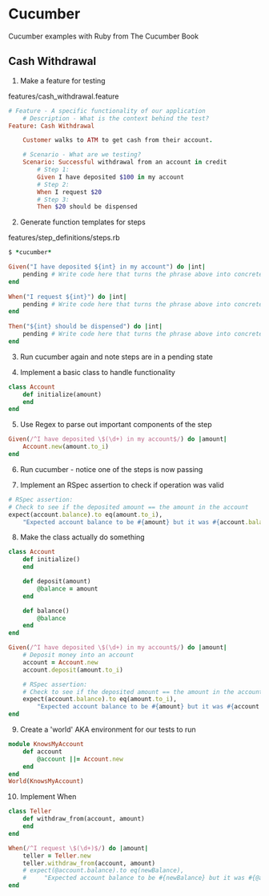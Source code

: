 # Cucumber
Cucumber examples with Ruby from The Cucumber Book

## Cash Withdrawal
1. Make a feature for testing

features/cash_withdrawal.feature
``` ruby
# Feature - A specific functionality of our application
    # Description - What is the context behind the test?
Feature: Cash Withdrawal

    Customer walks to ATM to get cash from their account.

    # Scenario - What are we testing?
    Scenario: Successful withdrawal from an account in credit
        # Step 1:
        Given I have deposited $100 in my account
        # Step 2:
        When I request $20
        # Step 3:
        Then $20 should be dispensed
```

2. Generate function templates for steps

features/step_definitions/steps.rb
``` ruby
$ *cucumber*

Given("I have deposited ${int} in my account") do |int|
    pending # Write code here that turns the phrase above into concrete actions
end
  
When("I request ${int}") do |int|
    pending # Write code here that turns the phrase above into concrete actions
end
  
Then("${int} should be dispensed") do |int|
    pending # Write code here that turns the phrase above into concrete actions
end
```

3. Run cucumber again and note steps are in a pending state

4. Implement a basic class to handle functionality
``` ruby
class Account
    def initialize(amount)
    end
end
```

5. Use Regex to parse out important components of the step
``` ruby
Given(/^I have deposited \$(\d+) in my account$/) do |amount|
    Account.new(amount.to_i)
end
```

6. Run cucumber - notice one of the steps is now passing

7. Implement an RSpec assertion to check if operation was valid
``` ruby
# RSpec assertion:
# Check to see if the deposited amount == the amount in the account
expect(account.balance).to eq(amount.to_i),
    "Expected account balance to be #{amount} but it was #{account.balance}"
```

8. Make the class actually do something
``` ruby
class Account
    def initialize()
    end

    def deposit(amount)
        @balance = amount
    end

    def balance()
        @balance
    end
end

Given(/^I have deposited \$(\d+) in my account$/) do |amount|
    # Deposit money into an account
    account = Account.new
    account.deposit(amount.to_i)

    # RSpec assertion:
    # Check to see if the deposited amount == the amount in the account
    expect(account.balance).to eq(amount.to_i),
        "Expected account balance to be #{amount} but it was #{account.balance}"
end
```

9. Create a 'world' AKA environment for our tests to run
``` ruby
module KnowsMyAccount
    def account
        @account ||= Account.new
    end
end
World(KnowsMyAccount)
```

10. Implement When
``` ruby
class Teller
    def withdraw_from(account, amount)
    end
end

When(/^I request \$(\d+)$/) do |amount|
    teller = Teller.new
    teller.withdraw_from(account, amount)
    # expect(@account.balance).to eq(newBalance),
    #     "Expected account balance to be #{newBalance} but it was #{@account.balance}"
end
```
